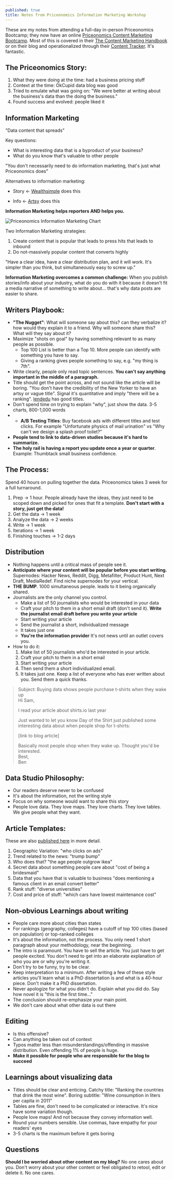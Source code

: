 ```yaml
---
published: true
title: Notes from Priceonomics Information Marketing Workshop
---
```


These are my notes from attending a full-day in-person Priceonomics Bootcamp; they now have an online [Priceonomics Content Marketing Bootcamp](https://priceonomics.teachable.com/p/priceonomics-content-marketing-bootcamp/).  Most of this is covered in their [The Content Marketing Handbook](https://priceonomics.com/the-content-marketing-handbook/) or on their blog and operationalized through their [Content Tracker](https://stats.priceonomics.com/measure/dashboard/). It's fantastic.

## The Priceonomics Story:  
1. What they were doing at the time: had a business pricing stuff
2. Context at the time: OkCupid data blog was good
3. Tried to emulate what was going on: "We were better at writing about the business's data than the doing the business."
4. Found success and evolved: people liked it

## Information Marketing
"Data content that spreads"

Key questions:
- What is interesting data that is a byproduct of your business?
- What do you know that's valuable to other people

"You don't necessarily need to do information marketing, that's just what Priceonomics does"

Alternatives to information marketing:
- Story <- [Wealthsimple](https://www.wealthsimple.com/en-us/magazine) does this
* Info <- [Artsy](https://www.artsy.net/) does this

**Information Marketing helps reporters AND helps you.**

![Priceonomics Information Marketing Chart](/uploads/2018-10/priceonomics_info_marketing.jpg)

Two Information Marketing strategies:
1. Create content that is popular that leads to press hits that leads to inbound
2. Do not-massively popular content that converts highly

"Have a clear idea, have a clear distribution plan, and it will work. It's simpler than you think, but simultaneously easy to screw up."

**Information Marketing overcomes a common challenge:** When you publish stories/info about your industry, what do you do with it because it doesn't fit a media narrative of something to write about... that's why data posts are easier to share.

## Writers Playbook:
- **"The Nugget"**: What will someone say about this? can they verbalize it? how would they explain it to a friend. Why will someone share this? What will they say about it?
- Maximize "shots on goal" by having something relevant to as many people as possible.
	- Top 100 List is better than a Top 10. More people can identify with something you have to say. 
	- Giving a ranking gives people something to say, e.g. "my thing is 7th".
- Write clearly, people only read topic sentences. **You can't say anything important in the middle of a paragraph.**
- Title should get the point across, and not sound like the article will be boring. "You don't have the credibility of the New Yorker to have an artsy or vague title". Signal it's quantitative and imply "there will be a ranking". [lendedu](https://lendedu.com/top-posts/) has good titles.
- Don't spend time on trying to explain "why", just show the data. 3-5 charts, 800-1,000 words
- - **A/B Testing Titles**: Buy facebook ads with different titles and test clicks. For example "Unfortunate physics of mail urination" vs "Why can't we design a splash proof toilet?"
- **People tend to link to data-driven studies because it's hard to summarize.**
- **The holy rail is having a report you update once a year or quarter**. Example: Thumbtack small business confidence.

## The Process:
Spend 40 hours on pulling together the data. Priceonomics takes 3 week for a full turnaround.

1. Prep -> 1 hour. People already have the ideas, they just need to be scoped down and picked for ones that fit a template. **Don't start with a story, just get the data!**
2. Get the data -> 1 week
3. Analyze the data -> 2 weeks
4. Write -> 1 week
5. Iterations -> 1 week
6. Finishing touches -> 1-2 days

## Distribution
- Nothing happens until a critical mass of people see it.
- **Anticipate where your content will be popular before you start writing.** Supernodes: Hacker News, Reddit, Digg, Metafilter, Product Hunt, Next Draft, MediaRedef. Find niche supernodes for your vertical.  
- **THE BUMP**. 1000 simultaneous people. leads to it being organically shared.
- Journalists are the only channel you control.
	- Make a list of 50 journalists who would be interested in your data
	- Craft your pitch to them in a short email draft (don't send it).  **Write the journalist email draft before you write your article**
	- Start writing your article
	- Send the journalist a short, individualized message
	- It takes just one
	- **You're the information provider** It's not news until an outlet covers you.
- How to do it:
	1. Make list of 50 journalists who'd be interested in your article. 
	2. Craft your pitch to them in a short email
	3. Start writing your article
	4. Then send them a short individualized email.
	5. It takes just one. Keep a list of everyone who has ever written about you. Send them a quick thanks.

> Subject: Buying data shows people purchase t-shirts when they wake up  
> Hi Sam,  
>   
> I read your article about shirts.io last year  
>   
> Just wanted to let you know Day of the Shirt just published some interesting data about when people shop for t-shirts:  
>   
> [link to blog article]  
>   
> Basically most people shop when they wake up. Thought you'd be interested.  
> Best,  
> Ben  

## Data Studio Philosophy:
- Our readers deserve never to be confused
- It's about the information, not the writing style
- Focus on why someone would want to share this story
- People love data. They love maps. They love charts. They love tables. We give people what they want. 

## Article Templates:
These are also [published here](https://priceonomics.com/introducing-priceonomics-content-marketing/) in more detail.
1. Geographic Variation: "who clicks on ads"
2. Trend related to the news: "trump bump"
3. Who does that? "the age people outgrow ikea"
4. Secret data about something people care about "cost of being a bridesmaid"
5. Data that you have that is valuable to business "does mentioning a famous client in an email convert better"
6. Rank stuff: "diverse universities"
7. Cost and price of stuff: "which cars have lowest maintenance cost"

## Non-obvious Learnings about writing
- People care more about cities than states
- For rankings (geography, colleges) have a cutoff of top 100 cities (based on population) or top-ranked colleges
- It's about the information, not the process. You only need 1 short paragraph about your methodology, near the beginning.
- The intro is paramount. You have to sell the article. You just have to get people excited. You don't need to get into an elaborate explanation of who you are or why you're writing it.
- Don't try to be funny, try to be clear.
- Keep interpretation to a minimum. After writing a few of these style articles you'll learn what is a PhD dissertation is and what is a 40-hour piece. Don't make it a PhD dissertation.
- Never apologize for what you didn't do. Explain what you did do. Say how novel it is "this is the first time..."
- The conclusion should re-emphasize your main point.
- We don't care about what other data is out there

## Editing
- Is this offensive?
- Can anything be taken out of context
- Typos matter less than misunderstandings/offending in massive distribution. Even offending 1% of people is huge.
- **Make it possible for people who are responsible for the blog to succeed** 

## Learnings about visualizing data
- Titles should be clear and enticing. Catchy title: "Ranking the countries that drink the most wine". Boring subtitle: "Wine consumption in liters per capita in 2011"
- Tables are fine, don't need to be complicated or interactive. It's nice have some variation though.
- People love maps! And not because they convey information well.
- Round your numbers sensible. Use commas, have empathy for your readers' eyes
- 3-5 charts is the maximum before it gets boring

## Questions
**Should I be worried about other content on my blog?** No one cares about you. Don't worry about your other content or feel obligated to retool, edit or delete it. No one cares.


